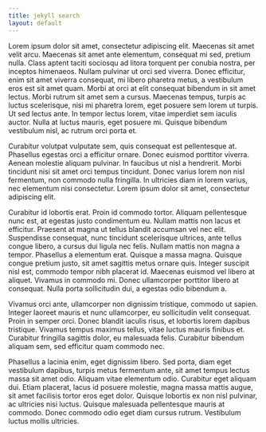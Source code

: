 ```yaml
---
title: jekyll search
layout: default
---
```



Lorem ipsum dolor sit amet, consectetur adipiscing elit. Maecenas sit amet velit arcu. Maecenas sit amet ante elementum, consequat mi sed, pretium nulla. Class aptent taciti sociosqu ad litora torquent per conubia nostra, per inceptos himenaeos. Nullam pulvinar ut orci sed viverra. Donec efficitur, enim sit amet viverra consequat, mi libero pharetra metus, a vestibulum eros est sit amet quam. Morbi at orci at elit consequat bibendum in sit amet lectus. Morbi rutrum sit amet sem a cursus. Maecenas tempus, turpis ac luctus scelerisque, nisi mi pharetra lorem, eget posuere sem lorem ut turpis. Ut sed lectus ante. In tempor lectus lorem, vitae imperdiet sem iaculis auctor. Nulla at luctus mauris, eget posuere mi. Quisque bibendum vestibulum nisl, ac rutrum orci porta et.

Curabitur volutpat vulputate sem, quis consequat est pellentesque at. Phasellus egestas orci a efficitur ornare. Donec euismod porttitor viverra. Aenean molestie aliquam pulvinar. In faucibus ut nisl a hendrerit. Morbi tincidunt nisi sit amet orci tempus tincidunt. Donec varius lorem non nisl fermentum, non commodo nulla fringilla. In ultricies diam in lorem varius, nec elementum nisi consectetur. Lorem ipsum dolor sit amet, consectetur adipiscing elit.

Curabitur id lobortis erat. Proin id commodo tortor. Aliquam pellentesque nunc est, at egestas justo condimentum eu. Nullam mattis non lacus et efficitur. Praesent at magna ut tellus blandit accumsan vel nec elit. Suspendisse consequat, nunc tincidunt scelerisque ultrices, ante tellus congue libero, a cursus dui ligula nec felis. Nullam mattis non magna a tempor. Phasellus a elementum erat. Quisque a massa magna. Quisque congue pretium justo, sit amet sagittis metus ornare quis. Integer suscipit nisl est, commodo tempor nibh placerat id. Maecenas euismod vel libero at aliquet. Vivamus in commodo mi. Donec ullamcorper porttitor libero at consequat. Nulla porta sollicitudin dui, a egestas odio bibendum a.

Vivamus orci ante, ullamcorper non dignissim tristique, commodo ut sapien. Integer laoreet mauris et nunc ullamcorper, eu sollicitudin velit consequat. Proin in semper orci. Donec blandit iaculis risus, et lobortis lorem dapibus tristique. Vivamus tempus maximus tellus, vitae luctus mauris finibus et. Curabitur fringilla sagittis dolor, eu malesuada felis. Curabitur bibendum aliquam sem, sed efficitur quam commodo nec.

Phasellus a lacinia enim, eget dignissim libero. Sed porta, diam eget vestibulum dapibus, turpis metus fermentum ante, sit amet tempus lectus massa sit amet odio. Aliquam vitae elementum odio. Curabitur eget aliquam dui. Etiam placerat, lacus id posuere molestie, magna massa mattis augue, sit amet facilisis tortor eros eget dolor. Quisque lobortis ex non nisl pulvinar, ac ultricies nisi luctus. Quisque malesuada pellentesque mauris at commodo. Donec commodo odio eget diam cursus rutrum. Vestibulum luctus mollis ultricies.
